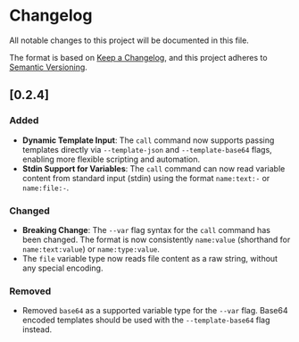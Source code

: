 # Changelog

All notable changes to this project will be documented in this file.

The format is based on [Keep a Changelog](https://keepachangelog.com/en/1.0.0/),
and this project adheres to [Semantic Versioning](https://semver.org/spec/v2.0.0.html).

## [0.2.4]

### Added
- **Dynamic Template Input**: The `call` command now supports passing templates directly via `--template-json` and `--template-base64` flags, enabling more flexible scripting and automation.
- **Stdin Support for Variables**: The `call` command can now read variable content from standard input (stdin) using the format `name:text:-` or `name:file:-`.

### Changed
- **Breaking Change**: The `--var` flag syntax for the `call` command has been changed. The format is now consistently `name:value` (shorthand for `name:text:value`) or `name:type:value`.
- The `file` variable type now reads file content as a raw string, without any special encoding.

### Removed
- Removed `base64` as a supported variable type for the `--var` flag. Base64 encoded templates should be used with the `--template-base64` flag instead.
